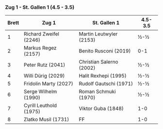### Zug 1 - St. Gallen 1 (4.5 - 3.5)

| Brett | Zug 1                  | St. Gallen 1             | 4.5-3.5 |
|-------|------------------------|--------------------------|---------|
| 1     | Richard Zweifel (2246) | Martin Leutwyler (2153)  | ½-½     |
| 2     | Markus Regez (2157)    | Benito Rusconi (2019)    | 0-1     |
| 3     | Peter Rutz (2041)      | Christian Salerno (2002) | ½-½     |
| 4     | Willi Dürig (2029)     | Halit Rexhepi (1995)     | ½-½     |
| 5     | Fridolin Marty (2027)  | Rudolf Gautschi (1971)   | ½-½     |
| 6     | Serge Wilhelm (1990)   | Roman Schmuki (1970)     | ½-½     |
| 7     | Cyrill Leuthold (1975) | Viktor Guba (1848)       | 1-0     |
| 8     | Zlatko Musil (1731)    | FF                       | 1-0     |
